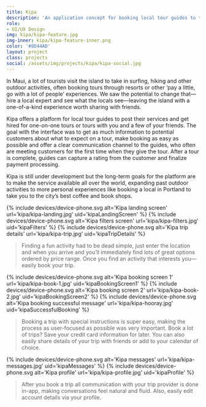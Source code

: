 ```yaml
---
title: Kipa
description: 'An application concept for booking local tour guides to take you on exciting adventures.'
role:
- UI/UX Design
img: kipa/kipa-feature.jpg
img-inner: kipa/kipa-feature-inner.png
color: '#8D44AD'
layout: project
class: projects
social: /assets/img/projects/kipa/kipa-social.jpg
---
```


In Maui, a lot of tourists visit the island to take in surfing, hiking and other outdoor activities, often booking tours through resorts or other ‘pay a little, go with a lot of people’ experiences. We saw the potential to change that—hire a local expert and see what the locals see—leaving the island with a one-of-a-kind experience worth sharing with friends.

Kipa offers a platform for local tour guides to post their services and get hired for one-on-one tours or tours with you and a few of your friends. The goal with the interface was to get as much information to potential customers about what to expect on a tour, make booking as easy as possible and offer a clear communication channel to the guides, who often are meeting customers for the first time when they give the tour. After a tour is complete, guides can capture a rating from the customer and finalize payment processing.

Kipa is still under development but the long-term goals for the platform are to make the service available all over the world, expanding past outdoor activities to more personal experiences like booking a local in Portland to take you to the city’s best coffee and book shops.

<section class="device device--oversized">
{% include devices/device-phone.svg
alt='Kipa landing screen'
url='kipa/kipa-landing.jpg'
uid='kipaLandingScreen'
%}
{% include devices/device-phone.svg
alt='Kipa filters screen'
url='kipa/kipa-filters.jpg'
uid='kipaFilters'
%}
{% include devices/device-phone.svg
alt='Kipa trip details'
url='kipa/kipa-trip.jpg'
uid='kipaTripDetails'
%}
</section>

> Finding a fun activity had to be dead simple, just enter the location and when you arrive and you’ll immediately find lots of great options ordered by price range. Once you find an activity that interests you—easily book your trip.

<section class="device device--oversized">
{% include devices/device-phone.svg
alt='Kipa booking screen 1'
url='kipa/kipa-book-1.jpg'
uid='kipaBookingScreen1'
%}
{% include devices/device-phone.svg
alt='Kipa booking screen 2'
url='kipa/kipa-book-2.jpg'
uid='kipaBookingScreen2'
%}
{% include devices/device-phone.svg
alt='Kipa booking successful message'
url='kipa/kipa-hooray.jpg'
uid='kipaSuccessfulBooking'
%}
</section>

> Booking a trip with special instructions is super easy, making the process as user-focused as possible was very important. Book a lot of trips? Save your credit card information for later. You can also easily share details of your trip with friends or add to your calendar of choice.

<section class="device device--oversized">
{% include devices/device-phone.svg
alt='Kipa messages'
url='kipa/kipa-messages.jpg'
uid='kipaMessages'
%}
{% include devices/device-phone.svg
alt='Kipa profile'
url='kipa/kipa-profile.jpg'
uid='kipaProfile'
%}
</section>

> After you book a trip all communication with your trip provider is done in-app, making conversations feel natural and fluid. Also, easily edit account details via your profile.